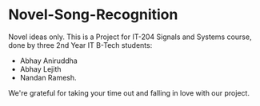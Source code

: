 # Novel-Song-Recognition
Novel ideas only.
This is a Project for IT-204 Signals and Systems course, done by three 2nd Year IT B-Tech students:

- Abhay Aniruddha
- Abhay Lejith
- Nandan Ramesh.

We're grateful for taking your time out and falling in love with our project.
